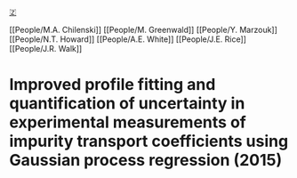 [🇿](zotero://select/groups/5362326/items/RCKKAZ8B)

[[People/M.A. Chilenski]] [[People/M. Greenwald]] [[People/Y. Marzouk]] [[People/N.T. Howard]] [[People/A.E. White]] [[People/J.E. Rice]] [[People/J.R. Walk]] 
# Improved profile fitting and quantification of uncertainty in experimental measurements of impurity transport coefficients using Gaussian process regression (2015)

